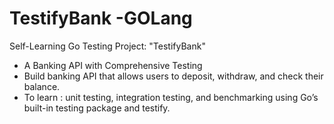# TestifyBank -GOLang

Self-Learning Go Testing Project: "TestifyBank"
- A Banking API with Comprehensive Testing
- Build banking API that allows users to deposit, withdraw, and check their balance.
- To learn : unit testing, integration testing, and benchmarking using Go’s built-in testing package and testify.

